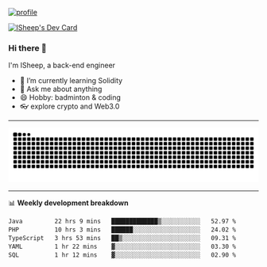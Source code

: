 [![profile](https://user-images.githubusercontent.com/54968314/208005045-e4b42f3b-833d-4242-bfcc-e764865553a2.svg)](https://www.calligrapher.ai/)

<a href="https://app.daily.dev/linziyang1106"><img src="https://api.daily.dev/devcards/v2/i4Spwx5Skx5FpTqWcwoit.png?r=kgx&type=wide" width="652" alt="ISheep's Dev Card"/></a>

### Hi there 🐏

I'm ISheep, a back-end engineer

- 🔭 I’m currently learning Solidity
- 💬 Ask me about anything
- 😄 Hobby: badminton & coding
- 👓 explore crypto and Web3.0

-------

![](https://raw.githubusercontent.com/ISheepp/ISheepp/output/github-contribution-grid-snake.svg)

-------

📊 **Weekly development breakdown**
<!--START_SECTION:waka-->

```txt
Java         22 hrs 9 mins   █████████████▒░░░░░░░░░░░   52.97 %
PHP          10 hrs 3 mins   ██████░░░░░░░░░░░░░░░░░░░   24.02 %
TypeScript   3 hrs 53 mins   ██▒░░░░░░░░░░░░░░░░░░░░░░   09.31 %
YAML         1 hr 22 mins    ▓░░░░░░░░░░░░░░░░░░░░░░░░   03.30 %
SQL          1 hr 12 mins    ▓░░░░░░░░░░░░░░░░░░░░░░░░   02.90 %
```

<!--END_SECTION:waka-->
